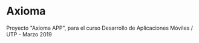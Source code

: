 # Axioma
Proyecto "Axioma APP", para el curso Desarrollo de Aplicaciones Móviles / UTP - Marzo 2019
